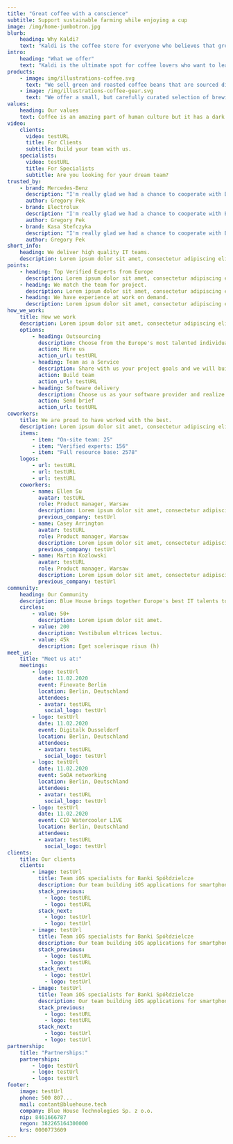 ```yaml
---
title: "Great coffee with a conscience"
subtitle: Support sustainable farming while enjoying a cup
image: /img/home-jumbotron.jpg
blurb:
    heading: Why Kaldi?
    text: "Kaldi is the coffee store for everyone who believes that great coffee shouldn't just taste good, it should do good too. We source all of our beans directly from small scale sustainable farmers and make sure part of the profits are reinvested in their communities."
intro:
    heading: "What we offer"
    text: "Kaldi is the ultimate spot for coffee lovers who want to learn about their java’s origin and support the farmers that grew it. We take coffee production, roasting and brewing seriously and we’re glad to pass that knowledge to anyone."
products:
    - image: img/illustrations-coffee.svg
      text: "We sell green and roasted coffee beans that are sourced directly from independent farmers and farm cooperatives. We’re proud to offer a variety of coffee beans grown with great care for the environment and local communities. Check our post or contact us directly for current availability."
    - image: /img/illustrations-coffee-gear.svg
      text: "We offer a small, but carefully curated selection of brewing gear and tools for every taste and experience level. No matter if you roast your own beans or just bought your first french press, you’ll find a gadget to fall in love with in our shop."
values:
    heading: Our values
    text: Coffee is an amazing part of human culture but it has a dark side too – one of colonialism and mindless abuse of natural resources and human lives. We want to turn this around and return the coffee trade to the drink’s exhilarating, empowering and unifying nature.
video:
    clients:
      video: testURL
      title: For Clients
      subtitle: Build your team with us.
    specialists:
      video: testURL
      title: For Specialists
      subtitle: Are you looking for your dream team?
trusted_by:
    - brand: Mercedes-Benz
      description: "I'm really glad we had a chance to cooperate with BHT. All projects were delivered always before the deadline with better quality I expected."
      author: Gregory Pek
    - brand: Electrolux
      description: "I'm really glad we had a chance to cooperate with BHT. All projects were delivered always before the deadline with better quality I expected."
      author: Gregory Pek
    - brand: Kasa Stefczyka
      description: "I'm really glad we had a chance to cooperate with BHT. All projects were delivered always before the deadline with better quality I expected."
      author: Gregory Pek
short_info:
    heading: We deliver high quality IT teams.
    description: Lorem ipsum dolor sit amet, consectetur adipiscing elit. Nulla rutrum mi ipsum, nec lobortis lectus accumsan in. Morbi in dignissim sapien. Proin faucibus cursus augue in pellentesque. Maecenas dapibus et mauris non pharetra. In tincidunt justo quis tincidunt elementum. Mauris sed dui mauris. Maecenas in cursus ligula. Suspendisse ac quam nec ligula ullamcorper pulvinar ac sit amet mi.
points: 
    - heading: Top Verified Experts from Europe
      description: Lorem ipsum dolor sit amet, consectetur adipiscing elit. Nulla rutrum mi ipsum, nec lobortis lectus accumsan in.
    - heading: We match the team for project.
      description: Lorem ipsum dolor sit amet, consectetur adipiscing elit. Nulla rutrum mi ipsum, nec lobortis lectus accumsan in.
    - heading: We have experience at work on demand.
      description: Lorem ipsum dolor sit amet, consectetur adipiscing elit. Nulla rutrum mi ipsum, nec lobortis lectus accumsan in.
how_we_work:
    title: How we work
    description: Lorem ipsum dolor sit amet, consectetur adipiscing elit. Nulla rutrum mi ipsum, nec lobortis lectus accumsan in.
    options:
        - heading: Outsourcing
          description: Choose from the Europe's most talented individuals available in our community to join your team and share their knowledge across your organization.
          action: Hire us
          action_url: testURL
        - heading: Team as a Service
          description: Share with us your project goals and we will build a complete, tailored team of experts.
          action: Build team
          action_url: testURL
        - heading: Software delivery
          description: Choose us as your software provider and realize your technology project with us.
          action: Send brief
          action_url: testURL
coworkers:
    title: We are proud to have worked with the best.
    description: Lorem ipsum dolor sit amet, consectetur adipiscing elit. Nulla rutrum mi ipsum, nec lobortis lectus accumsan in. Morbi in dignissim sapien. Proin faucibus cursus augue in pellentesque. Maecenas dapibus et mauris non pharetra. In tincidunt justo quis tincidunt elementum. Mauris sed dui mauris. Maecenas in cursus ligula. Suspendisse ac quam nec ligula ullamcorper pulvinar ac sit amet mi.
    items: 
        - item: "On-site team: 25"
        - item: "Verified experts: 156"
        - item: "Full resource base: 2578"
    logos: 
        - url: testURL
        - url: testURL
        - url: testURL
    coworkers:
        - name: Ellen Su
          avatar: testURL
          role: Product manager, Warsaw
          description: Lorem ipsum dolor sit amet, consectetur adipiscing elit. Nulla rutrum mi ipsum, nec lobortis lectus accumsan in.
          previous_company: testUrl
        - name: Casey Arrington
          avatar: testURL
          role: Product manager, Warsaw
          description: Lorem ipsum dolor sit amet, consectetur adipiscing elit. Nulla rutrum mi ipsum, nec lobortis lectus accumsan in.
          previous_company: testUrl
        - name: Martin Kozlowski
          avatar: testURL
          role: Product manager, Warsaw
          description: Lorem ipsum dolor sit amet, consectetur adipiscing elit. Nulla rutrum mi ipsum, nec lobortis lectus accumsan in.
          previous_company: testUrl
community:
    heading: Our Community
    description: Blue House brings together Europe's best IT talents to create meaningful communities revolving around technologoy. We belive we can bring real value through our Communities - both to our Clients and to our Experts.
    circles:
        - value: 50+
          description: Lorem ipsum dolor sit amet.
        - value: 200
          description: Vestibulum eltrices lectus.
        - value: 45k
          description: Eget scelerisque risus (h)
meet_us:
    title: "Meet us at:"
    meetings:
        - logo: testUrl
          date: 11.02.2020
          event: Finovate Berlin
          location: Berlin, Deutschland
          attendees:
          - avatar: testURL
            social_logo: testUrl
        - logo: testUrl
          date: 11.02.2020
          event: Digitalk Dusseldorf
          location: Berlin, Deutschland
          attendees:
          - avatar: testURL
            social_logo: testUrl
        - logo: testUrl
          date: 11.02.2020
          event: SoDA networking
          location: Berlin, Deutschland
          attendees:
          - avatar: testURL
            social_logo: testUrl
        - logo: testUrl
          date: 11.02.2020
          event: CIO Watercooler LIVE
          location: Berlin, Deutschland
          attendees:
          - avatar: testURL
            social_logo: testUrl
clients:
    title: Our clients
    clients:
        - image: testUrl
          title: Team iOS specialists for Banki Spółdzielcze
          description: Our team building iOS applications for smartphones and iPad.
          stack_previous:
            - logo: testURL
            - logo: testURL
          stack_next:
            - logo: testUrl
            - logo: testUrl
        - image: testUrl
          title: Team iOS specialists for Banki Spółdzielcze
          description: Our team building iOS applications for smartphones and iPad.
          stack_previous:
            - logo: testURL
            - logo: testURL
          stack_next:
            - logo: testUrl
            - logo: testUrl
        - image: testUrl
          title: Team iOS specialists for Banki Spółdzielcze
          description: Our team building iOS applications for smartphones and iPad.
          stack_previous:
            - logo: testURL
            - logo: testURL
          stack_next:
            - logo: testUrl
            - logo: testUrl
partnership:
    title: "Partnerships:"
    partnerships:
        - logo: testUrl
        - logo: testUrl
        - logo: testUrl
footer:
    image: testUrl
    phone: 500 807...
    mail: contant@bluehouse.tech
    company: Blue House Technologies Sp. z o.o.
    nip: 8461666787
    regon: 382265164300000
    krs: 0000773609
---
```


